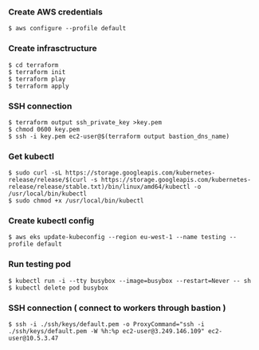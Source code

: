 
### Create AWS credentials
```
$ aws configure --profile default
```

### Create infrasctructure
```
$ cd terraform
$ terraform init
$ terraform play
$ terraform apply
```

### SSH connection
```
$ terraform output ssh_private_key >key.pem
$ chmod 0600 key.pem
$ ssh -i key.pem ec2-user@$(terraform output bastion_dns_name)
```
### Get kubectl
```
$ sudo curl -sL https://storage.googleapis.com/kubernetes-release/release/$(curl -s https://storage.googleapis.com/kubernetes-release/release/stable.txt)/bin/linux/amd64/kubectl -o /usr/local/bin/kubectl
$ sudo chmod +x /usr/local/bin/kubectl
```

### Create kubectl config
```
$ aws eks update-kubeconfig --region eu-west-1 --name testing --profile default
```

### Run testing pod
```
$ kubectl run -i --tty busybox --image=busybox --restart=Never -- sh
$ kubectl delete pod busybox
```

### SSH connection ( connect to workers through bastion )
```
$ ssh -i ./ssh/keys/default.pem -o ProxyCommand="ssh -i ./ssh/keys/default.pem -W %h:%p ec2-user@3.249.146.109" ec2-user@10.5.3.47
```